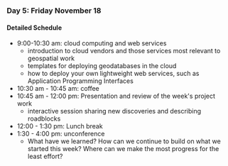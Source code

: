 ### Day 5: Friday November 18

#### Detailed Schedule

* 9:00-10:30 am: cloud computing and web services
  * introduction to cloud vendors and those services most relevant to geospatial work
  * templates for deploying geodatabases in the cloud
  * how to deploy your own lightweight web services, such as Application Programming Interfaces 
* 10:30 am - 10:45 am: coffee
* 10:45 am - 12:00 pm: Presentation and review of the week's project work
  * interactive session sharing new discoveries and describing roadblocks  
* 12:00 - 1:30 pm: Lunch break
* 1:30 - 4:00 pm: unconference
  * What have we learned? How can we continue to build on what we started this week? Where can we make the most progress for the least effort?